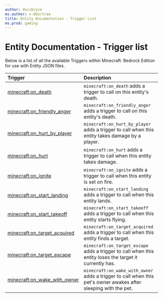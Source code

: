 ```yaml
---
author: docsbryce
ms.author: v-bbortree
title: Entity Documentation - Trigger List
ms.prod: gaming
---
```


# Entity Documentation - Trigger list

Below is a list of all the available Triggers within Minecraft: Bedrock Edition for use with Entity JSON files.

|Trigger |Description|
|:------|:----------|
|[minecraft:on_death](EntityTriggers/minecraftTrigger_on_death.md) |`minecraft:on_death` adds a trigger to call on this entity's death. |
|[minecraft:on_friendly_anger](EntityTriggers/minecraftTrigger_on_friendly_anger.md) |`minecraft:on_friendly_anger` adds a trigger to call on this entity's death. |
|[minecraft:on_hurt_by_player](EntityTriggers/minecraftTrigger_on_hurt_by_player.md) |`minecraft:on_hurt_by_player` adds a trigger to call when this entity takes damage by a player.|
|[minecraft:on_hurt](EntityTriggers/minecraftTrigger_on_hurt.md) |`minecraft:on_hurt` adds a trigger to call when this entity takes damage.|
|[minecraft:on_ignite](EntityTriggers/minecraftTrigger_on_ignite.md) |`minecraft:on_ignite` adds a trigger to call when this entity is set on fire. |
|[minecraft:on_start_landing](EntityTriggers/minecraftTrigger_on_start_landing.md) |`minecraft:on_start_landing` adds a trigger to call when this entity lands.|
|[minecraft:on_start_takeoff](EntityTriggers/minecraftTrigger_on_start_takeoff.md) |`minecraft:on_start_takeoff` adds a trigger to call when this entity starts flying.|
|[minecraft:on_target_acquired](EntityTriggers/minecraftTrigger_on_target_acquired.md) |`minecraft:on_target_acquired` adds a trigger to call when this entity finds a target.|
|[minecraft:on_target_escape](EntityTriggers/minecraftTrigger_on_target_escape.md)|`minecraft:on_target_escape` adds a trigger to call when this entity loses the target it currently has. |
|[minecraft:on_wake_with_owner](EntityTriggers/minecraftTrigger_on_wake_with_owner.md)|`minecraft:on_wake_with_owner` adds a trigger to call when this pet's owner awakes after sleeping with the pet. |
